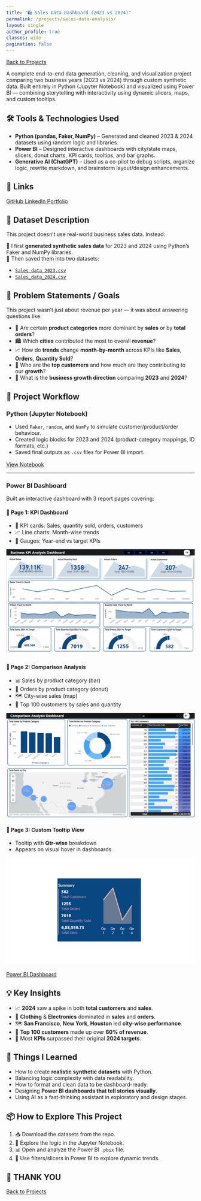 ```yaml
---
title: "🛍️ Sales Data Dashboard (2023 vs 2024)"
permalink: /projects/sales-data-analysis/
layout: single
author_profile: true
classes: wide
pagination: false
---
```


<div class="back-btn-top">
  <a href="/projects/"><i class="fa-solid fa-arrow-left"></i> Back to Projects</a>
</div>

A complete end-to-end data generation, cleaning, and visualization project comparing two business years (2023 vs 2024) through custom synthetic data. Built entirely in Python (Jupyter Notebook) and visualized using Power BI — combining storytelling with interactivity using dynamic slicers, maps, and custom tooltips.

## 🛠️ Tools & Technologies Used

- **Python (pandas, Faker, NumPy)** – Generated and cleaned 2023 & 2024 datasets using random logic and libraries.
- **Power BI** – Designed interactive dashboards with city/state maps, slicers, donut charts, KPI cards, tooltips, and bar graphs.
- **Generative AI (ChatGPT)** – Used as a co-pilot to debug scripts, organize logic, rewrite markdown, and brainstorm layout/design enhancements.

## 🔗 Links

<div class="links-grid">
  <a href="https://github.com/Chiragsuri" target="_blank" class="link-card">
    <i class="fa-brands fa-github"></i>
    GitHub
  </a>
  <a href="https://www.linkedin.com/in/chirag-suri/" target="_blank" class="link-card">
    <i class="fa-brands fa-linkedin"></i>
    LinkedIn
  </a>
  <a href="https://chiragsuri.github.io" target="_blank" class="link-card">
    <i class="fa-solid fa-globe"></i>
    Portfolio
  </a>
</div>

## 📁 Dataset Description

This project doesn’t use real-world business sales data. Instead:

🔹 I first **generated synthetic sales data** for 2023 and 2024 using Python’s Faker and NumPy libraries.  
🔹 Then saved them into two datasets:

- [`Sales_data_2023.csv`](https://github.com/Chiragsuri/Sales-Data-Analysis/blob/main/Datasets/sales_data_2023.csv)
- [`Sales_data_2024.csv`](https://github.com/Chiragsuri/Sales-Data-Analysis/blob/main/Datasets/sales_data_2024.csv)

## 🎯 Problem Statements / Goals

This project wasn’t just about revenue per year — it was about answering questions like:

- 🛒 Are certain **product categories** more dominant by **sales** or by **total orders**?
- 🏙️ Which **cities** contributed the most to overall **revenue**?
- 📈 How do **trends** change **month-by-month** across KPIs like **Sales**, **Orders**, **Quantity Sold**?
- 👤 Who are the **top customers** and how much are they contributing to our **growth**?
- 🧭 What is the **business growth direction** comparing **2023** and **2024**?

## 🔄 Project Workflow

### <i class="fab fa-python"></i> Python (Jupyter Notebook)

- Used `Faker`, `random`, and `NumPy` to simulate customer/product/order behaviour.
- Created logic blocks for 2023 and 2024 (product-category mappings, ID formats, etc.)
- Saved final outputs as `.csv` files for Power BI import.

<div class="links-grid" style="margin-top: 1rem;">
  <a href="https://github.com/Chiragsuri/Sales-Data-Analysis/blob/main/Python/SalesDataset.ipynb" class="link-card" target="_blank">
    <i class="fa-brands fa-python"></i> View Notebook
  </a>
</div>

---

### <i class="fas fa-chart-bar"></i> Power BI Dashboard

Built an interactive dashboard with 3 report pages covering:

#### 📄 Page 1: KPI Dashboard

- 📌 KPI cards: Sales, quantity sold, orders, customers
- 📈 Line charts: Month-wise trends
- 🎯 Gauges: Year-end vs target KPIs

![KPI Dashboard](/docs/assets/SalesDataKPI.png)

#### 📄 Page 2: Comparison Analysis

- 📊 Sales by product category (bar)
- 🧮 Orders by product category (donut)
- 🗺️ City-wise sales (map)
- 🧑 Top 100 customers by sales and quantity

![Comparison Analysis](/docs/assets/SalesDataComparison.png)

#### 📄 Page 3: Custom Tooltip View

- Tooltip with **Qtr-wise** breakdown
- Appears on visual hover in dashboards

![Tooltip Summary](/docs/assets/SalesDataTooltip.png)

<div class="links-grid" style="margin-top: 1rem;">
  <a href="https://github.com/Chiragsuri/Sales-Data-Analysis/blob/main/Dashboard/Sales_Data_Dashboard.pbix" class="link-card" target="_blank">
    <i class="fa-solid fa-chart-column"></i> Power BI Dashboard
  </a>
</div>

<!-- 🖼️ Published version: [*Add Power BI service link here*] -->

## 💡 Key Insights

- 📈 **2024** saw a spike in both **total customers** and **sales**.
- 🧢 **Clothing** & **Electronics** dominated in **sales** and **orders**.
- 🗺️ **San Francisco**, **New York**, **Houston** led **city-wise performance**.
- 💎 **Top 100 customers** made up over **60% of revenue**.
- 🎯 Most **KPIs** surpassed their original **2024 targets**.

## 🚀 Things I Learned

- How to create **realistic synthetic datasets** with Python.
- Balancing logic complexity with data readability.
- How to format and clean data to be dashboard-ready.
- Designing **Power BI dashboards that tell stories visually**.
- Using AI as a fast-thinking assistant in exploratory and design stages.

## 📦 How to Explore This Project

1. 📥 Download the datasets from the repo.
2. 🐍 Explore the logic in the Jupyter Notebook.
3. 📊 Open and analyze the Power BI `.pbix` file.
4. 🧭 Use filters/slicers in Power BI to explore dynamic trends.

## 🙏 THANK YOU

<div class="back-btn-bottom">
  <a href="/projects/"><i class="fa-solid fa-arrow-left"></i> Back to Projects</a>
</div>
